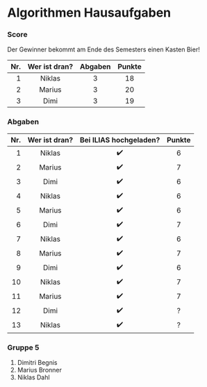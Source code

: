 # Algorithmen Hausaufgaben

### Score

Der Gewinner bekommt am Ende des Semesters einen Kasten Bier!

| Nr. | Wer ist dran? | Abgaben | Punkte
|----:|:-------------:|:-------:|:----:
| 1   | Niklas        | 3       | 18
| 2   | Marius        | 3       | 20
| 3   | Dimi          | 3       | 19

### Abgaben

| Nr. | Wer ist dran? | Bei ILIAS hochgeladen? | Punkte
|----:|:-------------:|:----------------------:|:----:
| 1   | Niklas        | :heavy_check_mark:     | 6
| 2   | Marius        | :heavy_check_mark:     | 7
| 3   | Dimi          | :heavy_check_mark:     | 6
| 4   | Niklas        | :heavy_check_mark:     | 6
| 5   | Marius        | :heavy_check_mark:     | 6
| 6   | Dimi          | :heavy_check_mark:     | 7
| 7   | Niklas        | :heavy_check_mark:     | 6
| 8   | Marius        | :heavy_check_mark:     | 7
| 9   | Dimi          | :heavy_check_mark:     | 6
| 10  | Niklas        | :heavy_check_mark:     | 7
| 11  | Marius        | :heavy_check_mark:     | 7
| 12  | Dimi          | :heavy_check_mark:     | ?
| 13  | Niklas        | :heavy_check_mark:     | ?


### Gruppe 5

1. Dimitri Begnis
2. Marius Bronner
3. Niklas Dahl
